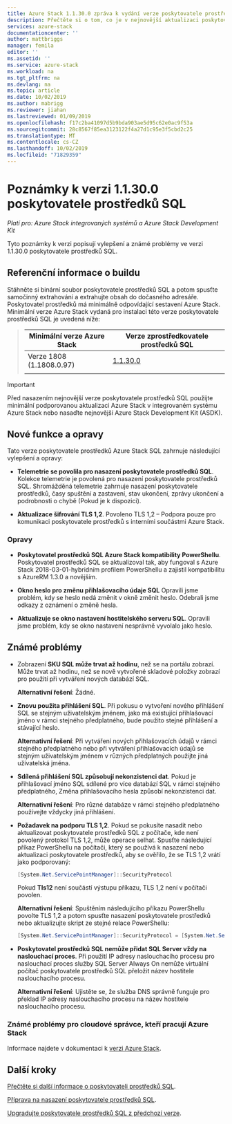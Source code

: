 ```yaml
---
title: Azure Stack 1.1.30.0 zpráva k vydání verze poskytovatele prostředků SQL | Microsoft Docs
description: Přečtěte si o tom, co je v nejnovější aktualizaci poskytovatele prostředků SQL Azure Stack, včetně všech známých problémů a místa, kde si je můžete stáhnout.
services: azure-stack
documentationcenter: ''
author: mattbriggs
manager: femila
editor: ''
ms.assetid: ''
ms.service: azure-stack
ms.workload: na
ms.tgt_pltfrm: na
ms.devlang: na
ms.topic: article
ms.date: 10/02/2019
ms.author: mabrigg
ms.reviewer: jiahan
ms.lastreviewed: 01/09/2019
ms.openlocfilehash: f17c2ba41097d5b9bda903ae5d95c62e0ac9f53a
ms.sourcegitcommit: 28c8567f85ea3123122f4a27d1c95e3f5cbd2c25
ms.translationtype: MT
ms.contentlocale: cs-CZ
ms.lasthandoff: 10/02/2019
ms.locfileid: "71829359"
---
```

# <a name="sql-resource-provider-11300-release-notes"></a>Poznámky k verzi 1.1.30.0 poskytovatele prostředků SQL

*Platí pro: Azure Stack integrovaných systémů a Azure Stack Development Kit*

Tyto poznámky k verzi popisují vylepšení a známé problémy ve verzi 1.1.30.0 poskytovatele prostředků SQL.

## <a name="build-reference"></a>Referenční informace o buildu
Stáhněte si binární soubor poskytovatele prostředků SQL a potom spusťte samočinný extrahování a extrahujte obsah do dočasného adresáře. Poskytovatel prostředků má minimálně odpovídající sestavení Azure Stack. Minimální verze Azure Stack vydaná pro instalaci této verze poskytovatele prostředků SQL je uvedená níže:

> |Minimální verze Azure Stack|Verze zprostředkovatele prostředků SQL|
> |-----|-----|
> |Verze 1808 (1.1808.0.97)|[1.1.30.0](https://aka.ms/azurestacksqlrp11300)|
> |     |     |

> [!IMPORTANT]
> Před nasazením nejnovější verze poskytovatele prostředků SQL použijte minimální podporovanou aktualizaci Azure Stack v integrovaném systému Azure Stack nebo nasaďte nejnovější Azure Stack Development Kit (ASDK).

## <a name="new-features-and-fixes"></a>Nové funkce a opravy
Tato verze poskytovatele prostředků Azure Stack SQL zahrnuje následující vylepšení a opravy:

- **Telemetrie se povolila pro nasazení poskytovatele prostředků SQL**. Kolekce telemetrie je povolená pro nasazení poskytovatele prostředků SQL. Shromážděná telemetrie zahrnuje nasazení poskytovatele prostředků, časy spuštění a zastavení, stav ukončení, zprávy ukončení a podrobnosti o chybě (Pokud je k dispozici).

- **Aktualizace šifrování TLS 1,2**. Povoleno TLS 1,2 – Podpora pouze pro komunikaci poskytovatele prostředků s interními součástmi Azure Stack. 

### <a name="fixes"></a>Opravy

- **Poskytovatel prostředků SQL Azure Stack kompatibility PowerShellu**. Poskytovatel prostředků SQL se aktualizoval tak, aby fungoval s Azure Stack 2018-03-01-hybridním profilem PowerShellu a zajistil kompatibilitu s AzureRM 1.3.0 a novějším.

- **Okno heslo pro změnu přihlašovacího údaje SQL** Opravili jsme problém, kdy se heslo nedá změnit v okně změnit heslo. Odebrali jsme odkazy z oznámení o změně hesla.

- **Aktualizuje se okno nastavení hostitelského serveru SQL**. Opravili jsme problém, kdy se okno nastavení nesprávně vyvolalo jako heslo.

## <a name="known-issues"></a>Známé problémy 

- Zobrazení **SKU SQL může trvat až hodinu**, než se na portálu zobrazí. Může trvat až hodinu, než se nově vytvořené skladové položky zobrazí pro použití při vytváření nových databází SQL. 

    **Alternativní řešení**: Žádné.

- **Znovu použita přihlášení SQL**. Při pokusu o vytvoření nového přihlášení SQL se stejným uživatelským jménem, jako má existující přihlašovací jméno v rámci stejného předplatného, bude použito stejné přihlášení a stávající heslo. 

    **Alternativní řešení**: Při vytváření nových přihlašovacích údajů v rámci stejného předplatného nebo při vytváření přihlašovacích údajů se stejným uživatelským jménem v různých předplatných použijte jiná uživatelská jména.

- **Sdílená přihlášení SQL způsobují nekonzistenci dat**. Pokud je přihlašovací jméno SQL sdílené pro více databází SQL v rámci stejného předplatného, Změna přihlašovacího hesla způsobí nekonzistenci dat.

    **Alternativní řešení**: Pro různé databáze v rámci stejného předplatného používejte vždycky jiná přihlášení.

- **Požadavek na podporu TLS 1,2**. Pokud se pokusíte nasadit nebo aktualizovat poskytovatele prostředků SQL z počítače, kde není povolený protokol TLS 1,2, může operace selhat. Spusťte následující příkaz PowerShellu na počítači, který se používá k nasazení nebo aktualizaci poskytovatele prostředků, aby se ověřilo, že se TLS 1,2 vrátí jako podporovaný:

  ```powershell
  [System.Net.ServicePointManager]::SecurityProtocol
  ```

  Pokud **Tls12** není součástí výstupu příkazu, TLS 1,2 není v počítači povolen.

    **Alternativní řešení**: Spuštěním následujícího příkazu PowerShellu povolte TLS 1,2 a potom spusťte nasazení poskytovatele prostředků nebo aktualizujte skript ze stejné relace PowerShellu:

    ```powershell
    [System.Net.ServicePointManager]::SecurityProtocol = [System.Net.SecurityProtocolType]::Tls12
    ```
- **Poskytovatel prostředků SQL nemůže přidat SQL Server vždy na naslouchací proces**. Při použití IP adresy naslouchacího procesu pro naslouchací proces služby SQL Server Always On nemůže virtuální počítač poskytovatele prostředků SQL přeložit název hostitele naslouchacího procesu.

    **Alternativní řešení**: Ujistěte se, že služba DNS správně funguje pro překlad IP adresy naslouchacího procesu na název hostitele naslouchacího procesu.
    
### <a name="known-issues-for-cloud-admins-operating-azure-stack"></a>Známé problémy pro cloudové správce, kteří pracují Azure Stack
Informace najdete v dokumentaci k [verzi Azure Stack](azure-stack-servicing-policy.md).

## <a name="next-steps"></a>Další kroky
[Přečtěte si další informace o poskytovateli prostředků SQL](azure-stack-sql-resource-provider.md).

[Příprava na nasazení poskytovatele prostředků SQL](azure-stack-sql-resource-provider-deploy.md#prerequisites).

[Upgradujte poskytovatele prostředků SQL z předchozí verze](azure-stack-sql-resource-provider-update.md). 